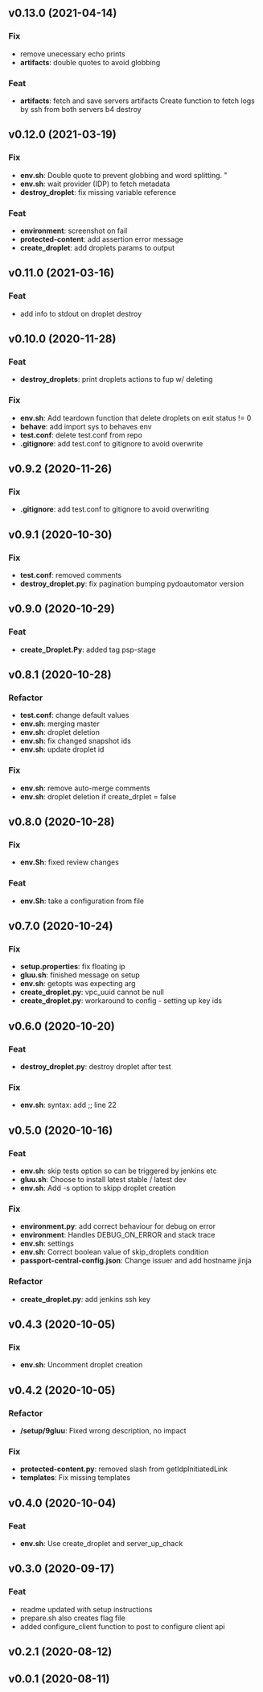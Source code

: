 ## v0.13.0 (2021-04-14)

### Fix

- remove unecessary echo prints
- **artifacts**: double quotes to avoid globbing

### Feat

- **artifacts**: fetch and save servers artifacts Create function to fetch logs by ssh from both servers b4 destroy

## v0.12.0 (2021-03-19)

### Fix

- **env.sh**: Double quote to prevent globbing and word splitting. "
- **env.sh**: wait provider (IDP) to fetch metadata
- **destroy_droplet**: fix missing variable reference

### Feat

- **environment**: screenshot on fail
- **protected-content**: add assertion error message
- **create_droplet**: add droplets params to output

## v0.11.0 (2021-03-16)

### Feat

- add info to stdout on droplet destroy

## v0.10.0 (2020-11-28)

### Feat

- **destroy_droplets**: print droplets actions to fup w/ deleting

### Fix

- **env.sh**: Add teardown function that delete droplets on exit status != 0
- **behave**: add import sys to behaves env
- **test.conf**: delete test.conf from repo
- **.gitignore**: add test.conf to gitignore to avoid overwrite

## v0.9.2 (2020-11-26)

### Fix

- **.gitignore**: add test.conf to gitignore to avoid overwriting

## v0.9.1 (2020-10-30)

### Fix

- **test.conf**: removed comments
- **destroy_droplet.py**: fix pagination bumping pydoautomator version

## v0.9.0 (2020-10-29)

### Feat

- **create_Droplet.Py**: added tag psp-stage

## v0.8.1 (2020-10-28)

### Refactor

- **test.conf**: change default values
- **env.sh**: merging master
- **env.sh**: droplet deletion
- **env.sh**: fix changed snapshot ids
- **env.sh**: update droplet id

### Fix

- **env.sh**: remove auto-merge comments
- **env.sh**: droplet deletion if create_drplet = false

## v0.8.0 (2020-10-28)

### Fix

- **env.Sh**: fixed review changes

### Feat

- **env.Sh**: take a configuration from file

## v0.7.0 (2020-10-24)

### Fix

- **setup.properties**: fix floating ip
- **gluu.sh**: finished message on setup
- **env.sh**: getopts was expecting arg
- **create_droplet.py**: vpc_uuid cannot be null
- **create_droplet.py**: workaround to config - setting up key ids

## v0.6.0 (2020-10-20)

### Feat

- **destroy_droplet.py**: destroy droplet after test

### Fix

- **env.sh**: syntax: add ;; line 22

## v0.5.0 (2020-10-16)

### Feat

- **env.sh**: skip tests option so can be triggered by jenkins etc
- **gluu.sh**: Choose to install latest stable / latest dev
- **env.sh**: Add -s option to skipp droplet creation

### Fix

- **environment.py**: add correct behaviour for debug on error
- **environment**: Handles DEBUG_ON_ERROR and stack trace
- **env.sh**: settings
- **env.sh**: Correct boolean value of skip_droplets condition
- **passport-central-config.json**: Change issuer and add hostname jinja

### Refactor

- **create_droplet.py**: add jenkins ssh key

## v0.4.3 (2020-10-05)

### Fix

- **env.sh**: Uncomment droplet creation

## v0.4.2 (2020-10-05)

### Refactor

- **/setup/9gluu**: Fixed wrong description, no impact

### Fix

- **protected-content.py**: removed slash from getIdpInitiatedLink
- **templates**: Fix missing templates

## v0.4.0 (2020-10-04)

### Feat

- **env.sh**: Use create_droplet and server_up_chack

## v0.3.0 (2020-09-17)

### Feat

- readme updated with setup instructions
- prepare.sh also creates flag file
- added configure_client function to post to configure client api

## v0.2.1 (2020-08-12)

## v0.0.1 (2020-08-11)
